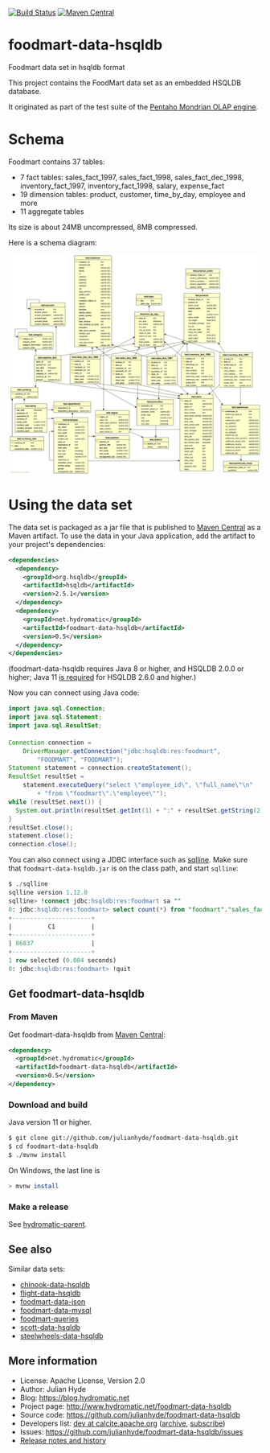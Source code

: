 <!--
{% comment %}
Licensed to Julian Hyde under one or more contributor license
agreements.  See the NOTICE file distributed with this work
for additional information regarding copyright ownership.
Julian Hyde licenses this file to you under the Apache
License, Version 2.0 (the "License"); you may not use this
file except in compliance with the License.  You may obtain a
copy of the License at

http://www.apache.org/licenses/LICENSE-2.0

Unless required by applicable law or agreed to in writing,
software distributed under the License is distributed on an
"AS IS" BASIS, WITHOUT WARRANTIES OR CONDITIONS OF ANY KIND,
either express or implied.  See the License for the specific
language governing permissions and limitations under the
License.
{% endcomment %}
-->
[![Build Status](https://github.com/julianhyde/foodmart-data-hsqldb/actions/workflows/main.yml/badge.svg?branch=main)](https://github.com/julianhyde/foodmart-data-hsqldb/actions?query=branch%3Amain)
[![Maven Central](https://maven-badges.herokuapp.com/maven-central/net.hydromatic/foodmart-data-hsqldb/badge.svg)](https://maven-badges.herokuapp.com/maven-central/net.hydromatic/foodmart-data-hsqldb)

# foodmart-data-hsqldb
Foodmart data set in hsqldb format

This project contains the FoodMart data set as an embedded
HSQLDB database.

It originated as part of the test suite of the
<a href="https://mondrian.pentaho.org">Pentaho Mondrian OLAP engine</a>.

# Schema

Foodmart contains 37 tables:
* 7 fact tables: sales_fact_1997, sales_fact_1998, sales_fact_dec_1998,
  inventory_fact_1997, inventory_fact_1998, salary, expense_fact
* 19 dimension tables: product, customer, time_by_day, employee and more
* 11 aggregate tables

Its size is about 24MB uncompressed, 8MB compressed.

Here is a schema diagram:

![Foodmart schema diagram](foodmart-schema.png)

# Using the data set

The data set is packaged as a jar file that is published to
[Maven Central](https://search.maven.org/#search%7Cga%7C1%7Ca%3Afoodmart-data-hsqldb)
as a Maven artifact. To use the data in your Java application,
add the artifact to your project's dependencies:

```xml
<dependencies>
  <dependency>
    <groupId>org.hsqldb</groupId>
    <artifactId>hsqldb</artifactId>
    <version>2.5.1</version>
  </dependency>
  <dependency>
    <groupId>net.hydromatic</groupId>
    <artifactId>foodmart-data-hsqldb</artifactId>
    <version>0.5</version>
  </dependency>
</dependencies>
```

(foodmart-data-hsqldb requires Java 8 or higher, and HSQLDB 2.0.0 or higher;
Java 11
<a href="http://hsqldb.org/doc/2.0/changelist_2_0.txt">is required</a>
for HSQLDB 2.6.0 and higher.)

Now you can connect using Java code:

```java
import java.sql.Connection;
import java.sql.Statement;
import java.sql.ResultSet;

Connection connection =
    DriverManager.getConnection("jdbc:hsqldb:res:foodmart",
        "FOODMART", "FOODMART");
Statement statement = connection.createStatement();
ResultSet resultSet =
    statement.executeQuery("select \"employee_id\", \"full_name\"\n"
        + "from \"foodmart\".\"employee\"");
while (resultSet.next()) {
  System.out.println(resultSet.getInt(1) + ":" + resultSet.getString(2));
}
resultSet.close();
statement.close();
connection.close();
```

You can also connect using a JDBC interface such as [sqlline](https://github.com/julianhyde/sqlline).
Make sure that `foodmart-data-hsqldb.jar` is on the class path, and start `sqlline`:

```sql
$ ./sqlline
sqlline version 1.12.0
sqlline> !connect jdbc:hsqldb:res:foodmart sa ""
0: jdbc:hsqldb:res:foodmart> select count(*) from "foodmart"."sales_fact_1997";
+----------------------+
|          C1          |
+----------------------+
| 86837                |
+----------------------+
1 row selected (0.004 seconds)
0: jdbc:hsqldb:res:foodmart> !quit
```

## Get foodmart-data-hsqldb

### From Maven

Get foodmart-data-hsqldb from
<a href="https://search.maven.org/#search%7Cga%7C1%7Cg%3Anet.hydromatic%20a%3Afoodmart-data-hsqldb">Maven Central</a>:

```xml
<dependency>
  <groupId>net.hydromatic</groupId>
  <artifactId>foodmart-data-hsqldb</artifactId>
  <version>0.5</version>
</dependency>
```

### Download and build

Java version 11 or higher.

```bash
$ git clone git://github.com/julianhyde/foodmart-data-hsqldb.git
$ cd foodmart-data-hsqldb
$ ./mvnw install
```

On Windows, the last line is

```bash
> mvnw install
```

### Make a release

See [hydromatic-parent](https://github.com/julianhyde/hydromatic-parent).

## See also

Similar data sets:
* [chinook-data-hsqldb](https://github.com/julianhyde/chinook-data-hsqldb)
* [flight-data-hsqldb](https://github.com/julianhyde/flight-data-hsqldb)
* [foodmart-data-json](https://github.com/julianhyde/foodmart-data-json)
* [foodmart-data-mysql](https://github.com/julianhyde/foodmart-data-mysql)
* [foodmart-queries](https://github.com/julianhyde/foodmart-queries)
* [scott-data-hsqldb](https://github.com/julianhyde/scott-data-hsqldb)
* [steelwheels-data-hsqldb](https://github.com/julianhyde/steelwheels-data-hsqldb)

## More information

* License: Apache License, Version 2.0
* Author: Julian Hyde
* Blog: https://blog.hydromatic.net
* Project page: http://www.hydromatic.net/foodmart-data-hsqldb
* Source code: https://github.com/julianhyde/foodmart-data-hsqldb
* Developers list:
  <a href="mailto:dev@calcite.apache.org">dev at calcite.apache.org</a>
  (<a href="https://mail-archives.apache.org/mod_mbox/calcite-dev/">archive</a>,
  <a href="mailto:dev-subscribe@calcite.apache.org">subscribe</a>)
* Issues: https://github.com/julianhyde/foodmart-data-hsqldb/issues
* <a href="HISTORY.md">Release notes and history</a>
